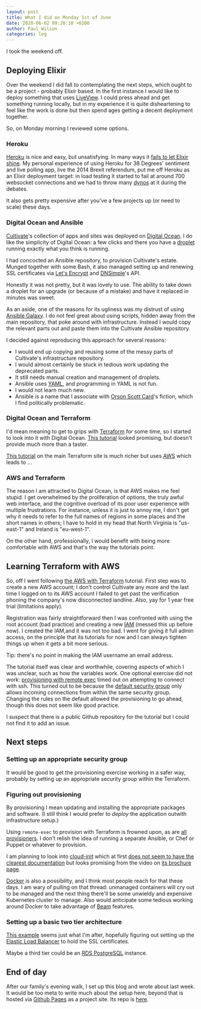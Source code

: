 ```yaml
---
layout: post
title: What I did on Monday 1st of June
date: 2020-06-02 09:20:10 +0100
author: Paul Wilson
categories: log 
---
```


I took the weekend off.

## Deploying Elixir

Over the weekend I did fall to contemplating the next steps, which ought to be a project - probably Elixir based. In the first instance I would like to deploy something that uses [LiveView](https://hexdocs.pm/phoenix_live_view/Phoenix.LiveView.html). I could press ahead and get something running locally, but in my experience it is quite disheartening to feel like the work is done but then spend ages getting a decent deployment together.

So, on Monday morning I reviewed some options.

### Heroku

[Heroku](https://www.heroku.com) is nice and easy, but unsatisfying. In many ways it [fails to let Elixir shine](https://hexdocs.pm/phoenix/1.5.3/heroku.html#limitations). My personal experience of using Heroku for 38 Degrees' sentiment and live polling app, live the 2014 Brexit referendum, put me off Heroku as an Elixir deployment target: in load testing it started to fail at around 700 websocket connections and we had to throw many [dynos](https://www.heroku.com/dynos) at it during the debates.

It also gets pretty expensive after you've a few projects up (or need to scale) these days.

### Digital Ocean and Ansible

[Cultivate](http://cultivatehq.com)'s collection of apps and sites was deployed on [Digital Ocean](https://www.digitalocean.com). I do like the simplicity of Digital Ocean: a few clicks and there you have a [droplet](https://www.digitalocean.com/products/droplets/) running exactly what you think is running.

I had concocted an Ansible repository, to provision Cultivate's estate. Munged together with some Bash, it also managed setting up and renewing SSL certificates via [Let's Encrypt](https://letsencrypt.org) and [DNSimple](https://dnsimple.com)'s API.

Honestly it was not pretty, but it was lovely to use. The ability to take down a droplet for an upgrade (or because of a mistake) and have it replaced in minutes was sweet.

As an aside, one of the reasons for its ugliness was my distrust of using [Ansible Galaxy](https://galaxy.ansible.com). I do not feel great about using scripts, hidden away from the main repository, that poke around with infrastructure. Instead I would copy the relevant parts out and paste them into the Cultivate Ansible repository.

I decided against reproducing this approach for several reasons:

* I would end up copying and reusing some of the messy parts of Cultivate's infrastructure repository.
* I would almost certainly be stuck in tedious work updating the deprecated parts.
* It still needs manual creation and management of droplets.
* Ansible uses [YAML](https://yaml.org), and programming in YAML is not fun.
* I would not learn much new.
* Ansible is a name that I associate with [Orson Scott Card](https://en.wikipedia.org/wiki/Orson_Scott_Card)'s fiction, which I find politically problematic. 


### Digital Ocean and Terraform

I'd mean meaning to get to grips with [Terraform](https://www.terraform.io) for some time, so I started to look into it with Digital Ocean. [This tutorial](https://www.digitalocean.com/community/tutorials/how-to-use-terraform-with-digitalocean) looked promising, but doesn't provide much more than a taster.

[This tutorial](https://learn.hashicorp.com/terraform/getting-started/intro) on the main Terraform site is much richer but uses [AWS](https://aws.amazon.com) which leads to ... 

### AWS and Terraform

The reason I am attracted to Digital Ocean, is that AWS makes me feel stupid. I get overwhelmed by the proliferation of options, the truly awful web interface, and the cognitive overload of its poor user experience with multiple frustrations. For instance, unless it is just to annoy me, I don't get why it needs to refer to the full names of regions in some places and the short names in others; I have to hold in my head that North Virginia is "us-east-1" and Ireland is "eu-west-1".

On the other hand, professionally, I would benefit with being more comfortable with AWS and that's the way the tutorials point.

## Learning Terraform with AWS

So, off I went following [the AWS with Terraform](https://learn.hashicorp.com/terraform/getting-started/intro) tutorial. First step was to create a new AWS account; I don't control Cultivate any more and the last time I logged on to its AWS account I failed to get past the verification phoning the company's now disconnected landline. Also, yay for 1 year free trial (limitations apply).

Registration was fairly straightforward then I was confronted with using the root account (bad practice) and creating a new [IAM](https://aws.amazon.com/iam/) (messed this up before now). I created the IAM,and it was not too bad. I went for giving it full admin access, on the principle that its tutorials for now and I can always tighten things up when it gets a bit more serious.

Tip: there's no point in making the IAM username an email address.

The tutorial itself was clear and worthwhile, covering aspects of which I was unclear, such as how the variables work. One optional exercise did not work: [provisioning with remote exec](https://learn.hashicorp.com/terraform/getting-started/provision#defining-a-provisioner) timed out on attempting to connect with ssh. This turned out to be because the [default security group](https://docs.aws.amazon.com/vpc/latest/userguide/VPC_SecurityGroups.html) only allows incoming connections from within the same security group. Changing the rules on the default allowed the provisioning to go ahead, though this does not seem like good practice.

I suspect that there is a public Github repository for the tutorial but I could not find it to add an issue.

## Next steps

### Setting up an appropriate security group

It would be good to get the provisioning exercise working in a safer way, probably by setting up an appropriate security group within the Terraform.

### Figuring out provisioning

By provisioning I mean updating and installing the appropriate packages and software. (I still think I would prefer to _deploy_ the application outwith infrastructure setup.)

Using `remote-exec` to provision with Terraform is frowned upon, as are [all provisioners](https://www.terraform.io/docs/provisioners/index.html). I don't relish the idea of running a separate Ansible, or Chef or Puppet or whatever to provision.

I am planning to look into [cloud-init](https://cloudinit.readthedocs.io/en/latest/) which at first [does not seem to have the clearest documentation](https://cloudinit.readthedocs.io/en/latest/#) but looks promising from the video on [its brochure page](https://cloud-init.io).

[Docker](http://docker.com) is also a possibility, and I think most people reach for that these days. I am wary of pulling on that thread: unmanaged containers will cry out to be managed and the next thing there'll be some unwieldy and expensive Kubernetes cluster to manage. Also would anticipate some tedious working around Docker to take advantage of [Beam](https://en.wikipedia.org/wiki/BEAM_(Erlang_virtual_machine)) features. 

### Setting up a basic two tier architecture

[This example](https://github.com/terraform-providers/terraform-provider-aws/tree/master/examples/two-tier) seems just what I'm after, hopefully figuring out setting up the  [Elastic Load Balancer](https://aws.amazon.com/elasticloadbalancing/) to hold the SSL certificates. 

Maybe a third tier could be an [RDS PostgreSQL](https://aws.amazon.com/elasticloadbalancing/) instance.

## End of day

After our family's evening walk, I set up this blog and wrote about last week. It would be too meta to write much about the setup here, beyond that is hosted via [Github Pages](https://pages.github.com) as a project site. Its repo is [here](https://github.com/paulanthonywilson/furlough).






